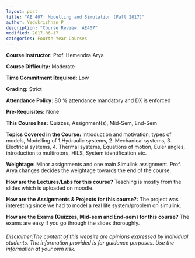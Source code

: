 ```yaml
---
layout: post
title: "AE 407: Modelling and Simulation (Fall 2017)"
author: Yedukrishnan P
description: "Course Review: AE407"
modified: 2017-06-17
categories: Fourth Year Courses
---
```


**Course Instructor:** Prof. Hemendra Arya

**Course Difficulty:** Moderate

**Time Commitment Required:** Low

**Grading:** Strict

**Attendance Policy:** 80 % attendance mandatory and DX is enforced

**Pre-Requisites:** None

**This Course has:** Quizzes, Assignment(s), Mid-Sem, End-Sem

**Topics Covered in the Course:**
Introduction and motivation, types of models, Modelling of 1.Hydraulic systems, 2. Mechanical systems, 3. Electrical systems, 4. Thermal systems, Equations of motion, Euler angles, introduction to multirotors, HILS, System identification etc.

**Weightage:**
Minor assignments and one main Simulink assignment. Prof. Arya changes decides the weightage towards the end of the course.

**How are the Lectures/Labs for this course?**
Teaching is mostly from the slides which is uploaded on moodle.

**How are the Assignments & Projects for this course?:**
The project was interesting since we had to model a real life system/problem on simulink.

**How are the Exams (Quizzes, Mid-sem and End-sem) for this course?**
The exams are easy if you go through the slides thoroughly. 

###### Disclaimer:The content of this website are opinions expressed by individual students. The information provided is for guidance purposes. Use the information at your own risk.